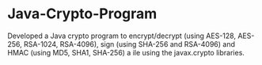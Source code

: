 # Java-Crypto-Program
Developed a Java crypto program to encrypt/decrypt (using AES-128, AES-256, RSA-1024, RSA-4096), sign (using SHA-256 and RSA-4096) and HMAC (using MD5, SHA1, SHA-256) a ile using the javax.crypto libraries.
